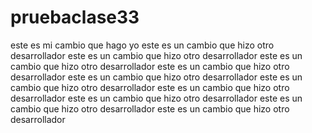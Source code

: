 # pruebaclase33

este es mi cambio que hago yo
este es un cambio que hizo otro desarrollador
este es un cambio que hizo otro desarrollador
este es un cambio que hizo otro desarrollador
este es un cambio que hizo otro desarrollador
este es un cambio que hizo otro desarrollador
este es un cambio que hizo otro desarrollador
este es un cambio que hizo otro desarrollador
este es un cambio que hizo otro desarrollador
este es un cambio que hizo otro desarrollador
este es un cambio que hizo otro desarrollador
